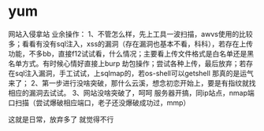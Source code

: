 # yum
网站入侵拿站
 业余操作：
 1、不管怎么样，先上工具一波扫描，awvs使用的比较多；看看有没有sql注入，xss的漏洞（存在漏洞也基本不看，科科），若存在上传功能，不多bb，直接f12试试看，什么情况；主要看上传文件格式是白名单还是黑名单方式。有时候心情好直接上burp 劫包操作；尝试各种上传，最后放弃；若存在sql注入漏洞，手工试试，上sqlmap的，若os-shell可以getshell 那真的是运气来了；
 2、第一步进行没啥突破，那什么云溪，想念初恋开始上，要是有指纹就找相应的漏洞去试试。
 3、网站没啥突破了，呵呵 服务器开搞，同ip站点，nmap端口扫描（尝试爆破相应端口，老子还没爆破成功过，mmp）
 
 
 这就是日常，放弃多了 就觉得不行
 

